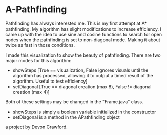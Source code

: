 # A-Pathfinding

Pathfinding has always interested me. This is my first attempt at A* pathfinding. My algorithm has slight modifications to increase efficiency. I came up with the idea to use sine and cosine functions to search for open nodes when the pathfinding is
set to non-diagonal mode. Making it about twice as fast in those conditions.

I made this visualization to show the beauty of pathfinding. There are two major modes for this algorithm: 
  - showSteps [True == visualization, False ignores visuals until the algorithm has processed,
     allowing it to output a timed result of the algorithm. Useful to test efficiency]
  - setDiagonal [True == diagonal creation (max 8), False != diagonal creation (max 4)]
  
Both of these settings may be changed in the "Frame.java" class. 
  - showSteps is simply a boolean variable initialized in the constructor
  - setDiagonal is a method in the APathfinding object
   
  a project by Devon Crawford.
